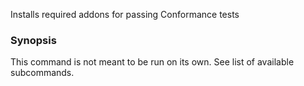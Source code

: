 Installs required addons for passing Conformance tests

### Synopsis


This command is not meant to be run on its own. See list of available subcommands.

